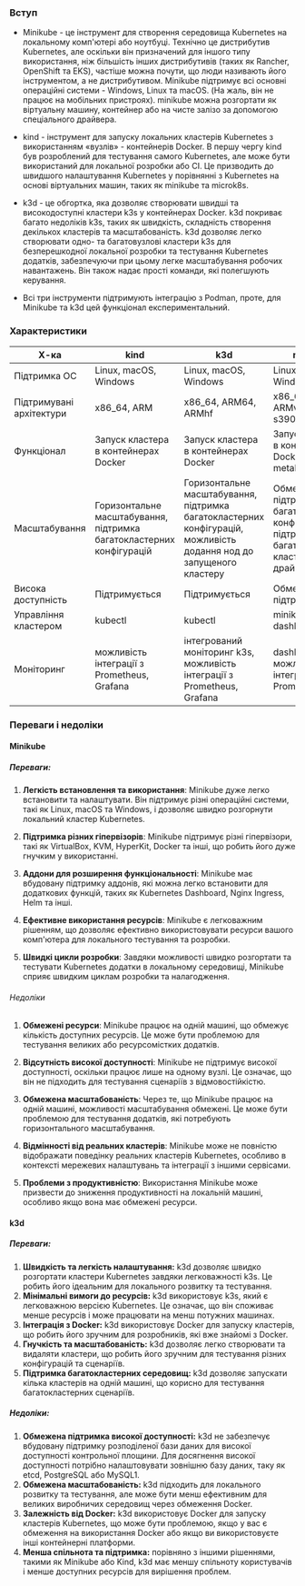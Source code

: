 



### Вступ

- Minikube - це інструмент для створення середовища Kubernetes на локальному комп'ютері або ноутбуці. Технічно це дистрибутив Kubernetes, але оскільки він призначений для іншого типу використання, ніж більшість інших дистрибутивів 
(таких як Rancher, OpenShift та EKS), частіше можна почути, що люди називають його інструментом, а не дистрибутивом. Minikube підтримує всі основні операційні системи - Windows, Linux та macOS. (На жаль, він не працює на мобільних пристроях). minikube можна розгортати як віртуальну машину, контейнер або на чисте залізо за допомогою спеціального драйвера.

- kind - інструмент для запуску локальних кластерів Kubernetes з використанням «вузлів» - контейнерів Docker. В першу чергу kind був розроблений для тестування самого Kubernetes, але може бути використаний для локальної розробки або CI. Це призводить до швидшого налаштування Kubernetes у порівнянні з Kubernetes на основі віртуальних машин, таких як minikube та microk8s.

- k3d - це обгортка, яка дозволяє створювати швидші та високодоступні кластери k3s у контейнерах Docker. k3d покриває багато недоліків k3s, таких як швидкість, складність створення декількох кластерів та масштабованість.  k3d дозволяє легко створювати одно- та багатовузлові кластери k3s для безперешкодної локальної розробки та тестування Kubernetes додатків, забезпечуючи при цьому легке масштабування робочих навантажень. Він також надає прості команди, які полегшують керування.

- Всі три інструменти підтримують інтеграцію з Podman, проте, для Minikube та k3d цей функціонал експериментальний. 

### Характеристики
                    
Х-ка  | kind | k3d | minikube
------------- | ------------- |------------- | ------------- 
Підтримка ОС  | Linux, macOS, Windows  | Linux, macOS, Windows  | Linux, macOS, Windows
Підтримувані архітектури  | x86_64, ARM  | x86_64, ARM64, ARMhf  | x86_64, ARM64, ARMv7, ppc64, s390x
Функціонал  | Запуск кластера в контейнерах Docker  | Запуск кластера в контейнерах Docker  | Запуск кластера в контейнерах Docker, VM, Bare metal
Масштабування  | Горизонтальне масштабування, підтримка багатокластерних конфігурацій  | Горизонтальне масштабування, підтримка багатокластерних конфігурацій, можливість додання нод до запущеного кластеру  | Обмежена підтримка багатокластерних конфігурацій, підтримка багатовузлових кластерів через драйвер.
Висока доступність  | Підтримується  | Підтримується  | Обмежена підтримка
Управління кластером | kubectl | kubectl | minikube, kubectl, dashboard
Моніторинг | можливість інтеграції з Prometheus, Grafana | інтегрований моніторинг k3s, можливість інтеграції з Prometheus, Grafana | dashboard, можливість інтеграції з Prometheus

### Переваги і недоліки

#### Minikube
##### Переваги:

1. **Легкість встановлення та використання**: Minikube дуже легко встановити та налаштувати. Він підтримує різні операційні системи, такі як Linux, macOS та Windows, і дозволяє швидко розгорнути локальний кластер Kubernetes.

2. **Підтримка різних гіпервізорів**: Minikube підтримує різні гіпервізори, такі як VirtualBox, KVM, HyperKit, Docker та інші, що робить його дуже гнучким у використанні.

3. **Аддони для розширення функціональності**: Minikube має вбудовану підтримку аддонів, які можна легко встановити для додаткових функцій, таких як Kubernetes Dashboard, Nginx Ingress, Helm та інші.

4. **Ефективне використання ресурсів**: Minikube є легковажним рішенням, що дозволяє ефективно використовувати ресурси вашого комп'ютера для локального тестування та розробки.

5. **Швидкі цикли розробки**: Завдяки можливості швидко розгортати та тестувати Kubernetes додатки в локальному середовищі, Minikube сприяє швидким циклам розробки та налагодження.

###### Недоліки

1. **Обмежені ресурси**: Minikube працює на одній машині, що обмежує кількість доступних ресурсів. Це може бути проблемою для тестування великих або ресурсомістких додатків.

2. **Відсутність високої доступності**: Minikube не підтримує високої доступності, оскільки працює лише на одному вузлі. Це означає, що він не підходить для тестування сценаріїв з відмовостійкістю.

3. **Обмежена масштабованість**: Через те, що Minikube працює на одній машині, можливості масштабування обмежені. Це може бути проблемою для тестування додатків, які потребують горизонтального масштабування.

4. **Відмінності від реальних кластерів**: Minikube може не повністю відображати поведінку реальних кластерів Kubernetes, особливо в контексті мережевих налаштувань та інтеграції з іншими сервісами.

5. **Проблеми з продуктивністю**: Використання Minikube може призвести до зниження продуктивності на локальній машині, особливо якщо вона має обмежені ресурси.


#### k3d
##### Переваги:
1. **Швидкість та легкість налаштування:** k3d дозволяє швидко розгортати кластери Kubernetes завдяки легковажності k3s. Це робить його ідеальним для локального розвитку та тестування.
2. **Мінімальні вимоги до ресурсів:** k3d використовує k3s, який є легковажною версією Kubernetes. Це означає, що він споживає менше ресурсів і може працювати на менш потужних машинах.
3. **Інтеграція з Docker:** k3d використовує Docker для запуску кластерів, що робить його зручним для розробників, які вже знайомі з Docker.
4. **Гнучкість та масштабованість:** k3d дозволяє легко створювати та видаляти кластери, що робить його зручним для тестування різних конфігурацій та сценаріїв.
5. **Підтримка багатокластерних середовищ:** k3d дозволяє запускати кілька кластерів на одній машині, що корисно для тестування багатокластерних сценаріїв.

##### Недоліки:
1. **Обмежена підтримка високої доступності:** k3d не забезпечує вбудовану підтримку розподіленої бази даних для високої доступності контрольної площини. Для досягнення високої доступності потрібно налаштовувати зовнішню базу даних, таку як etcd, PostgreSQL або MySQL1.
2. **Обмежена масштабованість:** k3d підходить для локального розвитку та тестування, але може бути менш ефективним для великих виробничих середовищ через обмеження Docker.
3. **Залежність від Docker:** k3d використовує Docker для запуску кластерів Kubernetes, що може бути проблемою, якщо у вас є обмеження на використання Docker або якщо ви використовуєте інші контейнерні платформи.
4. **Менша спільнота та підтримка:** порівняно з іншими рішеннями, такими як Minikube або Kind, k3d має меншу спільноту користувачів і менше доступних ресурсів для вирішення проблем.
